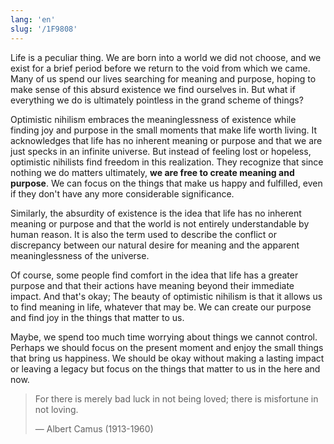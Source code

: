 ```yaml
---
lang: 'en'
slug: '/1F9808'
---
```


Life is a peculiar thing. We are born into a world we did not choose, and we exist for a brief period before we return to the void from which we came. Many of us spend our lives searching for meaning and purpose, hoping to make sense of this absurd existence we find ourselves in. But what if everything we do is ultimately pointless in the grand scheme of things?

Optimistic nihilism embraces the meaninglessness of existence while finding joy and purpose in the small moments that make life worth living. It acknowledges that life has no inherent meaning or purpose and that we are just specks in an infinite universe. But instead of feeling lost or hopeless, optimistic nihilists find freedom in this realization. They recognize that since nothing we do matters ultimately, **we are free to create meaning and purpose**. We can focus on the things that make us happy and fulfilled, even if they don't have any more considerable significance.

Similarly, the absurdity of existence is the idea that life has no inherent meaning or purpose and that the world is not entirely understandable by human reason. It is also the term used to describe the conflict or discrepancy between our natural desire for meaning and the apparent meaninglessness of the universe.

Of course, some people find comfort in the idea that life has a greater purpose and that their actions have meaning beyond their immediate impact. And that's okay; The beauty of optimistic nihilism is that it allows us to find meaning in life, whatever that may be. We can create our purpose and find joy in the things that matter to us.

Maybe, we spend too much time worrying about things we cannot control. Perhaps we should focus on the present moment and enjoy the small things that bring us happiness. We should be okay without making a lasting impact or leaving a legacy but focus on the things that matter to us in the here and now.

> For there is merely bad luck in not being loved; there is misfortune in not loving.
>
> — Albert Camus (1913-1960)
